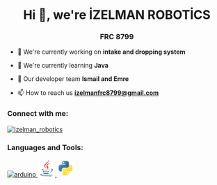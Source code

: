 <h1 align="center">Hi 👋, we're İZELMAN ROBOTİCS</h1>
<h3 align="center">FRC 8799</h3>

- 🔭 We're currently working on **intake and dropping system**

- 🌱 We're currently learning **Java**

- 🤝 Our developer team **Ismail and Emre**

- 📫 How to reach us **izelmanfrc8799@gmail.com**

<h3 align="left">Connect with me:</h3>
<p align="left">
<a href="https://instagram.com/izelman_robotics" target="blank"><img align="center" src="https://raw.githubusercontent.com/rahuldkjain/github-profile-readme-generator/master/src/images/icons/Social/instagram.svg" alt="izelman_robotics" height="30" width="40" /></a>
</p>

<h3 align="left">Languages and Tools:</h3>
<p align="left"> <a href="https://www.arduino.cc/" target="_blank" rel="noreferrer"> <img src="https://cdn.worldvectorlogo.com/logos/arduino-1.svg" alt="arduino" width="40" height="40"/> </a> <a href="https://www.java.com" target="_blank" rel="noreferrer"> <img src="https://raw.githubusercontent.com/devicons/devicon/master/icons/java/java-original.svg" alt="java" width="40" height="40"/> </a> <a href="https://www.python.org" target="_blank" rel="noreferrer"> <img src="https://raw.githubusercontent.com/devicons/devicon/master/icons/python/python-original.svg" alt="python" width="40" height="40"/> </a> </p>

